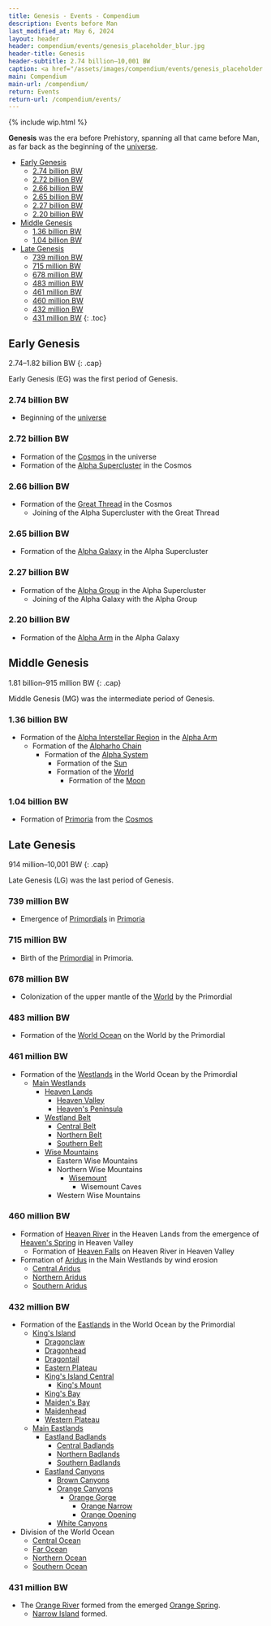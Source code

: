 ```yaml
---
title: Genesis - Events - Compendium
description: Events before Man
last_modified_at: May 6, 2024
layout: header
header: compendium/events/genesis_placeholder_blur.jpg
header-title: Genesis
header-subtitle: 2.74 billion–10,001 BW
caption: <a href="/assets/images/compendium/events/genesis_placeholder.jpg" target="_blank">AI placeholder artwork</a> generated above using <a href="https://creator.nightcafe.studio/creation/p8Ur1u71VRDNyCDxJslE" target="_blank">Juggernaut XL 8.0</a> — <a href="https://creativecommons.org/publicdomain/zero/1.0/" target="_blank">CC0 1.0</a>
main: Compendium
main-url: /compendium/
return: Events
return-url: /compendium/events/
---
```


{% include wip.html %}

**Genesis** was the era before Prehistory, spanning all that came before Man, as far back as the beginning of the [universe](/compendium/locations/universe/).

- [Early Genesis](#early-genesis)
  - [2.74 billion BW](#274-billion-bw)
  - [2.72 billion BW](#272-billion-bw)
  - [2.66 billion BW](#266-billion-bw)
  - [2.65 billion BW](#265-billion-bw)
  - [2.27 billion BW](#227-billion-bw)
  - [2.20 billion BW](#220-billion-bw)
- [Middle Genesis](#middle-genesis)
  - [1.36 billion BW](#136-billion-bw)
  - [1.04 billion BW](#104-billion-bw)
- [Late Genesis](#late-genesis)
  - [739 million BW](#739-million-bw)
  - [715 million BW](#715-million-bw)
  - [678 million BW](#678-million-bw)
  - [483 million BW](#483-million-bw)
  - [461 million BW](#461-million-bw)
  - [460 million BW](#460-million-bw)
  - [432 million BW](#432-million-bw)
  - [431 million BW](#431-million-bw)
{: .toc}

## Early Genesis
2.74–1.82 billion BW
{: .cap}

Early Genesis (EG) was the first period of Genesis.

### 2.74 billion BW

- Beginning of the [universe](/compendium/locations/universe/)

### 2.72 billion BW

- Formation of the [Cosmos](/compendium/locations/cosmos/) in the universe
- Formation of the [Alpha Supercluster](/compendium/locations/alpha-supercluster/) in the Cosmos

### 2.66 billion BW

- Formation of the [Great Thread](/compendium/locations/great-thread/) in the Cosmos
  - Joining of the Alpha Supercluster with the Great Thread

### 2.65 billion BW

- Formation of the [Alpha Galaxy](/compendium/locations/alpha-galaxy/) in the Alpha Supercluster

### 2.27 billion BW

- Formation of the [Alpha Group](/compendium/locations/alpha-group/) in the Alpha Supercluster
  - Joining of the Alpha Galaxy with the Alpha Group

### 2.20 billion BW

- Formation of the [Alpha Arm](/compendium/locations/alpha-arm/) in the Alpha Galaxy

## Middle Genesis
1.81 billion–915 million BW
{: .cap}

Middle Genesis (MG) was the intermediate period of Genesis.

### 1.36 billion BW

- Formation of the [Alpha Interstellar Region](/compendium/locations/alpha-interstellar-region/) in the [Alpha Arm](/compendium/locations/alpha-arm/)
  - Formation of the [Alpharho Chain](/compendium/locations/alpharho-chain/)
    - Formation of the [Alpha System](/compendium/locations/alpha-system/)
      - Formation of the [Sun](/compendium/locations/sun/)
      - Formation of the [World](/compendium/locations/world/)
        - Formation of the [Moon](/compendium/locations/moon/)

### 1.04 billion BW

- Formation of [Primoria](/compendium/locations/primoria/) from the [Cosmos](/compendium/locations/cosmos/)

## Late Genesis
914 million–10,001 BW
{: .cap}

Late Genesis (LG) was the last period of Genesis.

### 739 million BW

- Emergence of [Primordials](/compendium/life/primordials/) in [Primoria](/compendium/locations/primoria/)

### 715 million BW

- Birth of the [Primordial](/compendium/creatures/primordial/) in Primoria.

### 678 million BW

- Colonization of the upper mantle of the [World](/compendium/locations/world/) by the Primordial

### 483 million BW

- Formation of the [World Ocean](/compendium/locations/world-ocean/) on the World by the Primordial

### 461 million BW

- Formation of the [Westlands](/compendium/locations/westlands/) in the World Ocean by the Primordial
  - [Main Westlands](/compendium/locations/main-westlands/)
    - [Heaven Lands](/compendium/locations/heaven-lands/)
      - [Heaven Valley](/compendium/locations/heaven-valley/)
      - [Heaven's Peninsula](/compendium/locations/heavens-peninsula/)
    - [Westland Belt](/compendium/locations/westland-belt/)
      - [Central Belt](/compendium/locations/central-belt/)
      - [Northern Belt](/compendium/locations/northern-belt/)
      - [Southern Belt](/compendium/locations/southern-belt/)
    - [Wise Mountains](/compendium/locations/wise-mountains/)
      - Eastern Wise Mountains
      - Northern Wise Mountains
        - [Wisemount](/compendium/locations/wisemount/)
          - Wisemount Caves
      - Western Wise Mountains

### 460 million BW

- Formation of [Heaven River](/compendium/locations/heaven-river/) in the Heaven Lands from the emergence of [Heaven's Spring](/compendium/locations/heavens-spring/) in Heaven Valley
  - Formation of [Heaven Falls](/compendium/locations/heaven-falls/) on Heaven River in Heaven Valley
- Formation of [Aridus](/compendium/locations/aridus/) in the Main Westlands by wind erosion
  - [Central Aridus](/compendium/locations/central-aridus/)
  - [Northern Aridus](/compendium/locations/northern-aridus/)
  - [Southern Aridus](/compendium/locations/southern-aridus/)

### 432 million BW

- Formation of the [Eastlands](/compendium/locations/eastlands/) in the World Ocean by the Primordial
  - [King's Island](/compendium/locations/kings-island/)
    - [Dragonclaw](/compendium/locations/dragonclaw/)
    - [Dragonhead](/compendium/locations/dragonhead/)
    - [Dragontail](/compendium/locations/dragontail/)
    - [Eastern Plateau](/compendium/locations/eastern-plateau/)
    - [King's Island Central](/compendium/locations/kings-island-central/)
      - [King's Mount](/compendium/locations/kings-mount/)
    - [King's Bay](/compendium/locations/kings-bay/)
    - [Maiden's Bay](/compendium/locations/maidens-bay/)
    - [Maidenhead](/compendium/locations/maidenhead/)
    - [Western Plateau](/compendium/locations/western-plateau/)
  - [Main Eastlands](/compendium/locations/main-eastlands/)
    - [Eastland Badlands](/compendium/locations/eastland-badlands/)
      - [Central Badlands](/compendium/locations/central-badlands/)
      - [Northern Badlands](/compendium/locations/northern-badlands/)
      - [Southern Badlands](/compendium/locations/Southern-Badlands/)
    - [Eastland Canyons](/compendium/locations/eastland-canyons/)
      - [Brown Canyons](/compendium/locations/brown-canyons/)
      - [Orange Canyons](/compendium/locations/orange-canyons/)
        - [Orange Gorge](/compendium/locations/orange-gorge/)
          - [Orange Narrow](/compendium/locations/orange-narrow/)
          - [Orange Opening](/compendium/locations/orange-opening/)
      - [White Canyons](/compendium/locations/white-canyons/)
- Division of the World Ocean
  - [Central Ocean](/compendium/locations/central-ocean/)
  - [Far Ocean](/compendium/locations/far-ocean/)
  - [Northern Ocean](/compendium/locations/northern-ocean/)
  - [Southern Ocean](/compendium/locations/southern-ocean/)

### 431 million BW

- The [Orange River](/compendium/locations/orange-river/) formed from the emerged [Orange Spring](/compendium/locations/orange-spring/).
  - [Narrow Island](/compendium/locations/narrow-island/) formed.